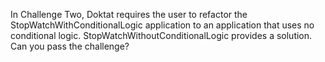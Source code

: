 In Challenge Two, Doktat requires the user to refactor the StopWatchWithConditionalLogic application to an application that uses no conditional logic.  StopWatchWithoutConditionalLogic provides a solution.  Can you pass the challenge?
